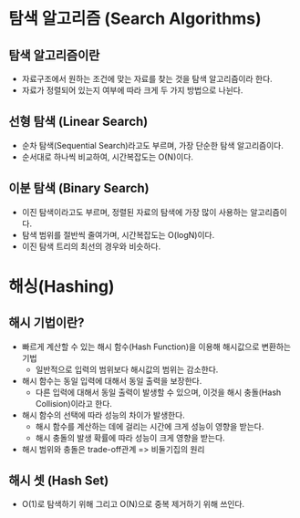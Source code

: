 # 탐색 알고리즘 (Search Algorithms)
## 탐색 알고리즘이란
- 자료구조에서 원하는 조건에 맞는 자료를 찾는 것을 탐색 알고리즘이라 한다.
- 자료가 정렬되어 있는지 여부에 따라 크게 두 가지 방법으로 나뉜다.

## 선형 탐색 (Linear Search)
- 순차 탐색(Sequential Search)라고도 부르며, 가장 단순한 탐색 알고리즘이다.
- 순서대로 하나씩 비교하여, 시간복잡도는 O(N)이다.

## 이분 탐색 (Binary Search)
- 이진 탐색이라고도 부르며, 정렬된 자료의 탐색에 가장 많이 사용하는 알고리즘이다.
- 탐색 범위를 절반씩 줄여가며, 시간복잡도는 O(logN)이다.
- 이진 탐색 트리의 최선의 경우와 비슷하다.

# 해싱(Hashing)
## 해시 기법이란?
- 빠르게 계산할 수 있는 해시 함수(Hash Function)을 이용해 해시값으로 변환하는 기법
  - 일반적으로 입력의 범위보다 해시값의 범위는 감소한다.
- 해시 함수는 동일 입력에 대해서 동일 출력을 보장한다.
  - 다른 입력에 대해서 동일 출력이 발생할 수 있으며, 이것을 해시 충돌(Hash Collision)이라고 한다.
- 해시 함수의 선택에 따라 성능의 차이가 발생한다.
  - 해시 함수를 계산하는 데에 걸리는 시간에 크게 성능이 영향을 받는다.
  - 해시 충돌의 발생 확률에 따라 성능이 크게 영향을 받는다.
- 해시 범위와 충돌은 trade-off관계 => 비둘기집의 원리


## 해시 셋 (Hash Set)
- O(1)로 탐색하기 위해 그리고 O(N)으로 중복 제거하기 위해 쓰인다. 
